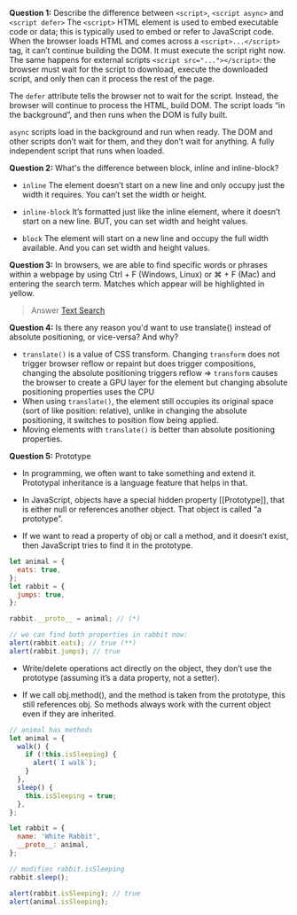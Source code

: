 **Question 1:** Describe the difference between `<script>`, `<script async>` and `<script defer>`
The `<script>` HTML element is used to embed executable code or data; this is typically used to embed or refer to JavaScript code.
When the browser loads HTML and comes across a `<script>...</script>` tag, it can’t continue building the DOM. It must execute the script right now. The same happens for external scripts `<script src="..."></script>`: the browser must wait for the script to download, execute the downloaded script, and only then can it process the rest of the page.

The `defer` attribute tells the browser not to wait for the script. Instead, the browser will continue to process the HTML, build DOM. The script loads “in the background”, and then runs when the DOM is fully built.

`async` scripts load in the background and run when ready. The DOM and other scripts don’t wait for them, and they don’t wait for anything. A fully independent script that runs when loaded.

**Question 2:** What's the difference between block, inline and inline-block?

- `inline` The element doesn’t start on a new line and only occupy just the width it requires. You can’t set the width or height.

- `inline-block` It’s formatted just like the inline element, where it doesn’t start on a new line. BUT, you can set width and height values.

- `block` The element will start on a new line and occupy the full width available. And you can set width and height values.

**Question 3:** In browsers, we are able to find specific words or phrases within a webpage by using Ctrl + F (Windows, Linux) or ⌘ + F (Mac) and entering the search term. Matches which appear will be highlighted in yellow.

> Answer [Text Search](./textSearch.ts)

**Question 4:** Is there any reason you'd want to use translate() instead of absolute positioning, or vice-versa? And why?

- `translate()` is a value of CSS transform. Changing `transform` does not trigger browser reflow or repaint but does trigger compositions, changing the absolute positioning triggers reflow
  => `transform` causes the browser to create a GPU layer for the element but changing absolute positioning properties uses the CPU
- When using `translate()`, the element still occupies its original space (sort of like position: relative), unlike in changing the absolute positioning, it switches to position flow being applied.
- Moving elements with `translate()` is better than absolute positioning properties.

**Question 5:** Prototype

- In programming, we often want to take something and extend it. Prototypal inheritance is a language feature that helps in that.

- In JavaScript, objects have a special hidden property [[Prototype]], that is either null or references another object. That object is called “a prototype”.

- If we want to read a property of obj or call a method, and it doesn’t exist, then JavaScript tries to find it in the prototype.

```js
let animal = {
  eats: true,
};
let rabbit = {
  jumps: true,
};

rabbit.__proto__ = animal; // (*)

// we can find both properties in rabbit now:
alert(rabbit.eats); // true (**)
alert(rabbit.jumps); // true
```

- Write/delete operations act directly on the object, they don’t use the prototype (assuming it’s a data property, not a setter).

- If we call obj.method(), and the method is taken from the prototype, this still references obj. So methods always work with the current object even if they are inherited.

```js
// animal has methods
let animal = {
  walk() {
    if (!this.isSleeping) {
      alert(`I walk`);
    }
  },
  sleep() {
    this.isSleeping = true;
  },
};

let rabbit = {
  name: 'White Rabbit',
  __proto__: animal,
};

// modifies rabbit.isSleeping
rabbit.sleep();

alert(rabbit.isSleeping); // true
alert(animal.isSleeping);
```

